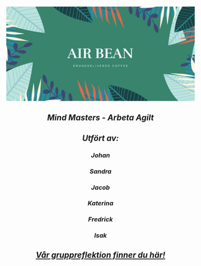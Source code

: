 ![AirBean](poster.png)
***<section style="text-align:center;"><h1>Mind Masters - Arbeta Agilt</h1><h2>Utfört av:</h2><h3>Johan</h3><h3>Sandra</h3><h3>Jacob</h3><h3>Katerina</h3><h3>Fredrick</h3><h3>Isak</h3></section>***

***<h2 style="text-align:center;"> [Vår gruppreflektion finner du här!](Reflections/gruppreflektioner.md) </h2>***
